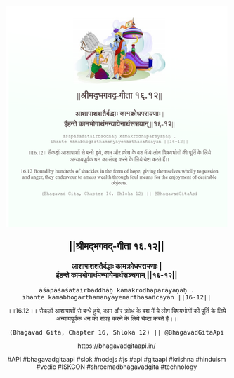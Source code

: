 <img src="../../asset/BG_16_12.png"/>
<center><h2>||श्रीमद्‍भगवद्‍-गीता १६.१२||</h2>
<h3>आशापाशशतैर्बद्धाः कामक्रोधपरायणाः |<br/>ईहन्ते कामभोगार्थमन्यायेनार्थसञ्चयान् ||१६-१२||</h3>
<pre>āśāpāśaśatairbaddhāḥ kāmakrodhaparāyaṇāḥ .<br/>īhante kāmabhogārthamanyāyenārthasañcayān ||16-12||</pre>
<p>।।16.12।। सैकड़ों आशापाशों से बन्धे हुये, काम और क्रोध के वश में ये लोग विषयभोगों की पूर्ति के लिये अन्यायपूर्वक धन का संग्रह करने के लिये चेष्टा करते हैं।।</p>
<pre>(Bhagavad Gita, Chapter 16, Shloka 12) || @BhagavadGitaApi</pre><p>https://bhagavadgitaapi.in/</p><p>#API #bhagavadgitaapi #slok #nodejs #js #api #gitaapi #krishna #hinduism #vedic #ISKCON #shreemadbhagavadgita #technology</p></center>
